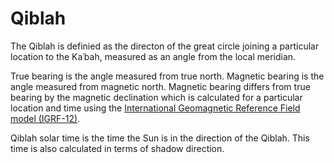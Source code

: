 <h1>Qiblah</h1>

The Qiblah is definied as the directon of the great circle joining a particular location to the Kaʿbah, measured as an angle from the local meridian.

True bearing is the angle measured from true north. Magnetic bearing is the angle measured from magnetic north. Magnetic bearing differs from true bearing by the magnetic declination which is calculated for a particular location and time using the [International Geomagnetic Reference Field model (IGRF-12)](https://earth-planets-space.springeropen.com/articles/10.1186/s40623-015-0228-9).

Qiblah solar time is the time the Sun is in the direction of the Qiblah. This time is also calculated in terms of shadow direction.